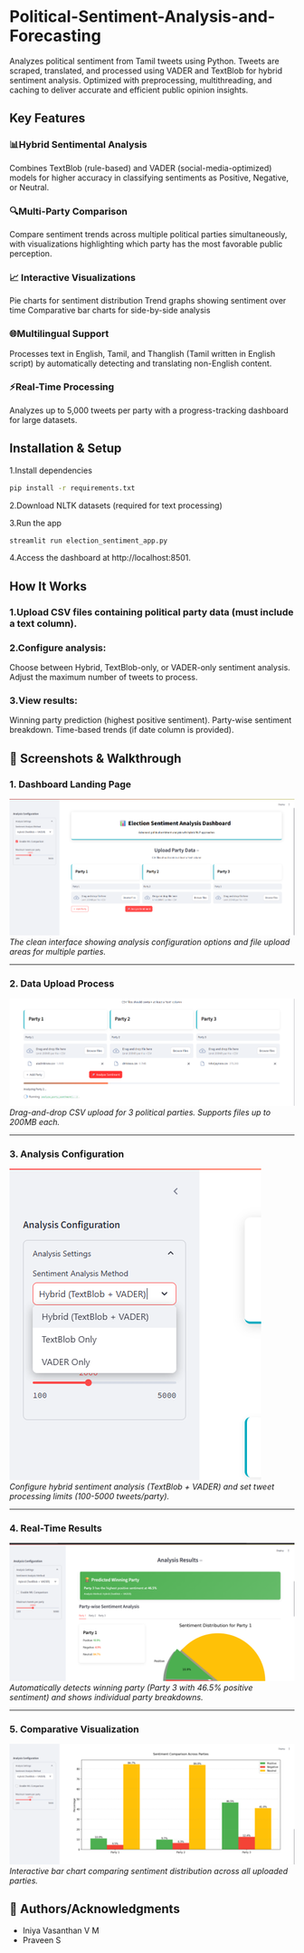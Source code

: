 # Political-Sentiment-Analysis-and-Forecasting
Analyzes political sentiment from Tamil tweets using Python. Tweets are scraped, translated, and processed using VADER and TextBlob for hybrid sentiment analysis. Optimized with preprocessing, multithreading, and caching to deliver accurate and efficient public opinion insights.

## Key Features 

### 📊Hybrid Sentimental Analysis
Combines TextBlob (rule-based) and VADER (social-media-optimized) models for higher accuracy in classifying sentiments as Positive, Negative, or Neutral.

### 🔍Multi-Party Comparison
Compare sentiment trends across multiple political parties simultaneously, with visualizations highlighting which party has the most favorable public perception.

### 📈 Interactive Visualizations
Pie charts for sentiment distribution
Trend graphs showing sentiment over time
Comparative bar charts for side-by-side analysis

### 🌐Multilingual Support 
Processes text in English, Tamil, and Thanglish (Tamil written in English script) by automatically detecting and translating non-English content.



### ⚡Real-Time Processing
Analyzes up to 5,000 tweets per party with a progress-tracking dashboard for large datasets.


## Installation & Setup

1.Install dependencies 
```bash
pip install -r requirements.txt
```

2.Download NLTK datasets (required for text processing)

3.Run the app 
```bash
streamlit run election_sentiment_app.py
```

4.Access the dashboard at http://localhost:8501.


## How It Works

### 1.Upload CSV files containing political party data (must include a text column).

### 2.Configure analysis:
  Choose between Hybrid, TextBlob-only, or VADER-only sentiment analysis.
  Adjust the maximum number of tweets to process.
  
### 3.View results:
  Winning party prediction (highest positive sentiment).
  Party-wise sentiment breakdown.
  Time-based trends (if date column is provided).

## 📸 Screenshots & Walkthrough

### 1. **Dashboard Landing Page**
![Dashboard Interface](./assets/Screenshot%202025-05-21%20211641.png)  
*The clean interface showing analysis configuration options and file upload areas for multiple parties.*

---

### 2. **Data Upload Process**
![File Upload](./assets/Screenshot%202025-05-21%20211751.png)  
*Drag-and-drop CSV upload for 3 political parties. Supports files up to 200MB each.*

---

### 3. **Analysis Configuration**
![Settings Panel](./assets/Screenshot%202025-05-21%20211700.png)  
*Configure hybrid sentiment analysis (TextBlob + VADER) and set tweet processing limits (100-5000 tweets/party).*

---

### 4. **Real-Time Results**
![Analysis Output](./assets/Screenshot%202025-05-21%20211834.png)  
*Automatically detects winning party (Party 3 with 46.5% positive sentiment) and shows individual party breakdowns.*

---

### 5. **Comparative Visualization**
![Multi-Party Comparison](./assets/Screenshot%202025-05-21%20211915.png)  
*Interactive bar chart comparing sentiment distribution across all uploaded parties.*



## 👥 Authors/Acknowledgments



- Iniya Vasanthan V M 
- Praveen S
 
